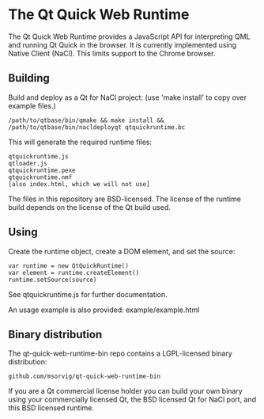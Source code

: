 The Qt Quick Web Runtime
========================

The Qt Quick Web Runtime provides a JavaScript API for interpreting
QML and running Qt Quick in the browser. It is currently implemented
using Native Client (NaCl). This limits support to the Chrome browser.

Building
------------------------
Build and deploy as a Qt for NaCl project: (use 'make install' to copy
over example files.)

    /path/to/qtbase/bin/qmake && make install && /path/to/qtbase/bin/nacldeployqt qtquickruntime.bc

This will generate the required runtime files:

    qtquickruntime.js
    qtloader.js
    qtquickruntime.pexe
    qtquickruntime.nmf
    [also index.html, which we will not use]

The files in this repository are BSD-licensed. The license of the
runtime build depends on the license of the Qt build used.

Using
------------------------
Create the runtime object, create a DOM element, and set the source:

    var runtime = new QtQuickRuntime()
    var element = runtime.createElement()
    runtime.setSource(source)

See qtquickruntime.js for further documentation.

An usage example is also provided:
    example/example.html

Binary distribution
------------------------
The qt-quick-web-runtime-bin repo contains a LGPL-licensed binary distribution:

    github.com/msorvig/qt-quick-web-runtime-bin

If you are a Qt commercial license holder you can build your own binary using
your commercially licensed Qt, the BSD licensed Qt for NaCl port, and this BSD
licensed runtime. 
